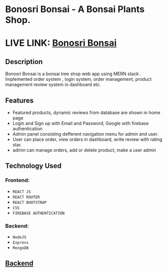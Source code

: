 # Bonosri Bonsai - A Bonsai Plants Shop.

# LIVE LINK: [ Bonosri Bonsai](https://bonosri-bonsai.web.app)

## Description

Bonosri Bonsai is a bonsai tree shop web app using MERN stack . Implemented order system , login system, order management, product management review system in dashboard etc. 

## Features

- Featured products, dynamic reviews from database are shown in home page
- Login and Sign up with Email and Password, Google with firebase authentication
- Admin panel consisting defferent navigation menu for admin and user.
- User can place order, view orders in dashboard, write review with rating star.
- admin can manage orders, add or delete product, make a user admin

## Technology Used

### Frontend:

- `REACT JS`
- `REACT ROUTER`
- `REACT BOOTSTRAP`
- `CSS`
- `FIREBASE AUTHENTICATION`

### Backend:

- `NodeJS`
- `Express`
- `MongoDB`

## [Backend](https://github.com/JobayerHosen/Bonosri-Bonsai-Plants-Shop-Backend)
